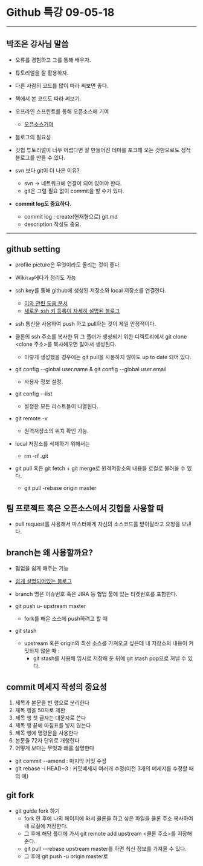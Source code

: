 # Github 특강 09-05-18

---
## 박조은 강사님 말씀

- 오류를 경험하고 그를 통해 배우자.
- 튜토리얼을 잘 활용하자.
- 다른 사람의 코드를 많이 따라 써보면 좋다.
- 책에서 본 코드도 따라 써보기.

- 오프라인 스프린트를 통해 오픈소스에 기여
  - [오픈소스기여](https://opensource.guide/ko/how-to-contribute/#why-contribute-to-open-source)

- 블로그의 필요성

- 깃헙 튜토리얼이 너무 어렵다면 잘 만들어진 테마를 포크해 오는 것만으로도 정적 블로그를 만들 수 있다.

- svn 보다 git이 더 나은 이유?
  - svn -> 네트워크에 연결이 되어 있어야 한다.
  - git은 그럴 필요 없이 commit을 할 수가 있다.

- **commit log도 중요하다.**
  - commit log : create(현재형으로) git.md
  - description 작성도 중요.

---

## github setting

- profile picture은 무엇이라도 올리는 것이 좋다.
- Wiki`tap`에다가 정리도 가능

- ssh key를 통해 github에 생성된 저장소와 local 저장소를 연결한다.
  - [이와 관련 도움 문서](https://help.github.com/articles/checking-for-existing-ssh-keys/) 
  - [새로운 ssh 키 등록이 자세히 설명된 블로그](http://nickjoit.tistory.com/94)

- ssh 통신을 사용하여 push 하고 pull하는 것이 제일 안정적이다.

- 클론의 ssh 주소를 복사한 뒤 그 폴더가 생성되기 위한 디렉토리에서 git clone <clone 주소>를 복사해오면 알아서 생성된다.
  - 이렇게 생성했을 경우에는 git pull을 사용하지 않아도 up to date 되어 있다.

- git config --global user.name & git config --global user.email
  - 사용자 정보 설정.
- git config --list 
  - 설정한 모든 리스트들이 나열된다.
- git remote -v
  - 원격저장소의 위치 확인 가능.

- local 저장소를 삭제하기 위해서는
  - rm -rf .git

- git pull 혹은 git fetch + git merge로 원격저장소의 내용을 로컬로 불러올 수 있다.
  - git pull -rebase origin master

## 팀 프로젝트 혹은 오픈소스에서 깃헙을 사용할 때
- pull request를 사용해서 마스터에게 자신의 소스코드를 받아달라고 요청을 보낸다.

## branch는 왜 사용할까요?
- 협업을 쉽게 해주는 기능
- [쉽게 설명되어있는 블로그](https://backlog.com/git-tutorial/kr/stepup/stepup1_1.html)

- branch 명은 이슈번호 혹은 JIRA 등 협업 툴에 있는 티켓번호를 포함한다.

- git push u- upstream master
  - fork를 해온 소스에 push하려고 할 때

- git stash
  - upstream 혹은 origin의 최신 소스를 가져오고 싶은데 내 저장소의 내용이 커밋되지 않을 때 :
    - git stash를 사용해 임시로 저장해 둔 뒤에 git stash pop으로 꺼낼 수 있다.

## commit 메세지 작성의 중요성
1. 제목과 본문을 빈 행으로 분리한다
2. 제목 행을 50자로 제한
3. 제목 행 첫 글자는 대문자로 쓴다
4. 제목 행 끝에 마침표를 넣지 않는다
5. 제목 행에 명령문을 사용한다
6. 본문을 72자 단위로 개행한다
7. 어떻게 보다는 무엇과 왜를 설명한다

- git commit --amend : 마지막 커밋 수정
- git rebase -i HEAD~3 : 커밋메세지 여러개 수정(이전 3개의 메세지를 수정할 때의 예)


## git fork

- git guide fork 하기
  - fork 한 후에 나의 페이지에 와서 클론을 하고 싶은 파일을 클론 주소 복사하여 내 로컬에 저장한다.
  - 그 후에 해당 폴더에 가서 git remote add upstream <클론 주소>를 저장해준다.
  - git pull --rebase upstream master를 하면 최신 정보를 가져올 수 있다.
  - 그 후에 git push -u origin master로 
